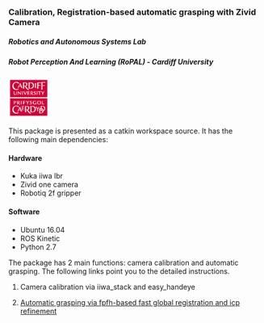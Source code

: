 ### Calibration, Registration-based automatic grasping with Zivid Camera

##### Robotics and Autonomous Systems Lab
##### Robot Perception And Learning (RoPAL) - Cardiff University

<img src="/CardiffUnivLogo.jpg" width="80"/>

This package is presented as a catkin workspace source. It has the following main dependencies:

#### Hardware
- Kuka iiwa lbr
- Zivid one camera
- Robotiq 2f gripper

#### Software
- Ubuntu 16.04
- ROS Kinetic
- Python 2.7

The package has 2 main functions: camera calibration and automatic grasping. The following links point you to the detailed instructions.

1. Camera calibration via iiwa_stack and easy_handeye

2. [Automatic grasping via fpfh-based fast global registration and icp refinement](https://github.com/IanYangChina/Zivid_project/wiki/Automatic-grasping-via-fpfh-bsed-fast-global-registration-and-icp-refinement)
